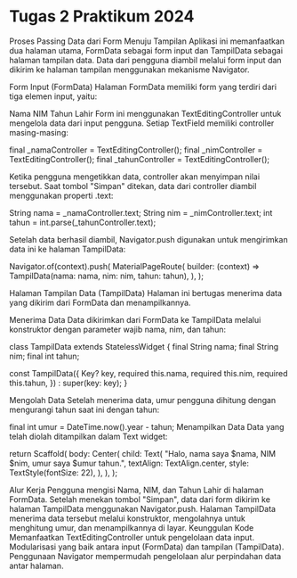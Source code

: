 # Tugas 2 Praktikum 2024

Proses Passing Data dari Form Menuju Tampilan
Aplikasi ini memanfaatkan dua halaman utama, FormData sebagai form input dan TampilData sebagai halaman tampilan data. Data dari pengguna diambil melalui form input dan dikirim ke halaman tampilan menggunakan mekanisme Navigator.

Form Input (FormData)
Halaman FormData memiliki form yang terdiri dari tiga elemen input, yaitu:

Nama
NIM
Tahun Lahir
Form ini menggunakan TextEditingController untuk mengelola data dari input pengguna. Setiap TextField memiliki controller masing-masing:


final _namaController = TextEditingController();
final _nimController = TextEditingController();
final _tahunController = TextEditingController();

Ketika pengguna mengetikkan data, controller akan menyimpan nilai tersebut. Saat tombol "Simpan" ditekan, data dari controller diambil menggunakan properti .text:

String nama = _namaController.text;
String nim = _nimController.text;
int tahun = int.parse(_tahunController.text);

Setelah data berhasil diambil, Navigator.push digunakan untuk mengirimkan data ini ke halaman TampilData:

Navigator.of(context).push(
  MaterialPageRoute(
    builder: (context) =>
      TampilData(nama: nama, nim: nim, tahun: tahun),
  ),
);

Halaman Tampilan Data (TampilData)
Halaman ini bertugas menerima data yang dikirim dari FormData dan menampilkannya.

Menerima Data Data dikirimkan dari FormData ke TampilData melalui konstruktor dengan parameter wajib nama, nim, dan tahun:

class TampilData extends StatelessWidget {
  final String nama;
  final String nim;
  final int tahun;

  const TampilData({
    Key? key,
    required this.nama,
    required this.nim,
    required this.tahun,
  }) : super(key: key);
}

Mengolah Data Setelah menerima data, umur pengguna dihitung dengan mengurangi tahun saat ini dengan tahun:

final int umur = DateTime.now().year - tahun;
Menampilkan Data Data yang telah diolah ditampilkan dalam Text widget:


return Scaffold(
  body: Center(
    child: Text(
      "Halo, nama saya $nama, NIM $nim, umur saya $umur tahun.",
      textAlign: TextAlign.center,
      style: TextStyle(fontSize: 22),
    ),
  ),
);


Alur Kerja
Pengguna mengisi Nama, NIM, dan Tahun Lahir di halaman FormData.
Setelah menekan tombol "Simpan", data dari form dikirim ke halaman TampilData menggunakan Navigator.push.
Halaman TampilData menerima data tersebut melalui konstruktor, mengolahnya untuk menghitung umur, dan menampilkannya di layar.
Keunggulan Kode
Memanfaatkan TextEditingController untuk pengelolaan data input.
Modularisasi yang baik antara input (FormData) dan tampilan (TampilData).
Penggunaan Navigator mempermudah pengelolaan alur perpindahan data antar halaman.
